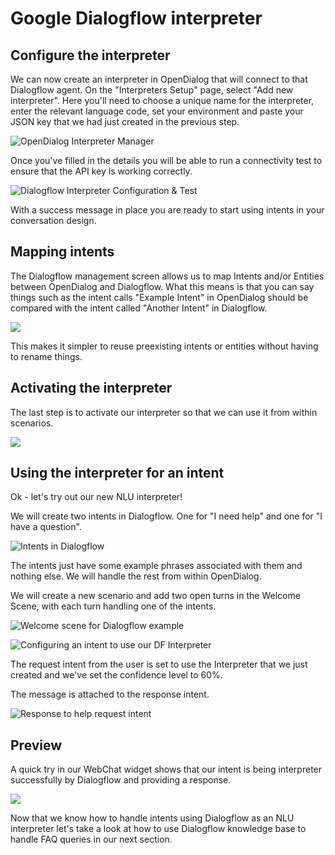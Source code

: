 # Google Dialogflow interpreter

## Configure the interpreter

We can now create an interpreter in OpenDialog that will connect to that Dialogflow agent. On the "Interpreters Setup" page, select "Add new interpreter". Here you'll need to choose a unique name for the interpreter, enter the relevant language code, set your environment and paste your JSON key that we had just created in the previous step.

![OpenDialog Interpreter Manager](<../../../.gitbook/assets/image (394).png>)

Once you've filled in the details you will be able to run a connectivity test to ensure that the API key is working correctly. &#x20;

![Dialogflow Interpreter Configuration & Test](<../../../.gitbook/assets/2021-06-07\_17-01-18 (1).png>)

With a success message in place you are ready to start using intents in your conversation design.&#x20;

## Mapping intents

The Dialogflow management screen allows us to map Intents and/or Entities between OpenDialog and Dialogflow. What this means is that you can say things such as the intent calls "Example Intent" in OpenDialog should be compared with the intent called "Another Intent" in Dialogflow.&#x20;

![](<../../../.gitbook/assets/image (434).png>)

This makes it simpler to reuse preexisting intents or entities without having to rename things.&#x20;

## Activating the interpreter

The last step is to activate our interpreter so that we can use it from within scenarios.

![](<../../../.gitbook/assets/image (8).png>)

## Using the interpreter for an intent

Ok - let's try out our new NLU interpreter!

We will create two intents in Dialogflow. One for "I need help" and one for "I have a question".&#x20;

![Intents in Dialogflow](<../../../.gitbook/assets/image (89).png>)

The intents just have some example phrases associated with them and nothing else. We will handle the rest from within OpenDialog.&#x20;

We will create a new scenario and add two open turns in the Welcome Scene, with each turn handling one of the intents.&#x20;

![Welcome scene for Dialogflow example](<../../../.gitbook/assets/image (256).png>)

![Configuring an intent to use our DF Interpreter](<../../../.gitbook/assets/image (33).png>)

The request intent from the user is set to use the Interpreter that we just created and we've set the confidence level to 60%.&#x20;

The message is attached to the response intent.

![Response to help request intent](<../../../.gitbook/assets/image (436).png>)

## Preview

A quick try in our WebChat widget shows that our intent is being interpreter successfully by Dialogflow and providing a response.

![](<../../../.gitbook/assets/image (101).png>)

Now that we know how to handle intents using Dialogflow as an NLU interpreter let's take a look at how to use Dialogflow knowledge base to handle FAQ queries in our next section.
